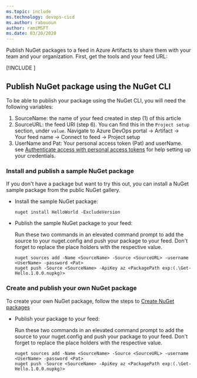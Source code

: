 ```yaml
---
ms.topic: include
ms.technology: devops-cicd
ms.author: rabououn
author: ramiMSFT
ms.date: 03/20/2020
---
```


Publish NuGet packages to a feed in Azure Artifacts to share them with your team and your organization.
First, get the tools and your feed URL:

[!INCLUDE [](nuget-publish-endpoint.md)]

## Publish NuGet package using the NuGet CLI

To be able to publish your package using the NuGet CLI, you will need the following variables:

1. SourceName: the name of your feed created in step (1) of this article
1. SourceURL: the feed URl (step 6). You can find this in the `Project setup` section, under `value`. Navigate to Azure DevOps portal -> Artifact -> Your feed name -> Connect to feed -> Project setup
1. UserName and Pat: Your personal access token (Pat) and userName. see [Authenticate access with personal access tokens](../../../organizations/accounts/use-personal-access-tokens-to-authenticate.md) for help setting up your credentials.

### Install and publish a sample NuGet package  

If you don't have a package but want to try this out, you can install a NuGet sample package from the public NuGet gallery.

* Install the sample NuGet package:

  ```Command
  nuget install HelloWorld -ExcludeVersion
  ```

* Publish the sample NuGet package to your feed:

   Run these two commands in an elevated command prompt to add the source to your nuget.config and push your package to your feed. Don't forget to replace the place holders with the respective value.

  ```Command
  nuget sources add -Name <SourceName> -Source <SourceURL> -username <UserName> -password <Pat>
  nuget push -Source <SourceName> -ApiKey az <PackagePath exp:(.\Get-Hello.1.0.0.nupkg)>
  ```

### Create and publish your own NuGet package

To create your own NuGet package, follow the steps to [Create NuGet packages](/nuget/create-packages/creating-a-package)

* Publish your package to your feed:

  Run these two commands in an elevated command prompt to add the source to your nuget.config and push your package to your feed. Don't forget to replace the place holders with the respective value.

  ```Command
  nuget sources add -Name <SourceName> -Source <SourceURL> -username <UserName> -password <Pat>
  nuget push -Source <SourceName> -ApiKey az <PackagePath exp:(.\Get-Hello.1.0.0.nupkg)>
